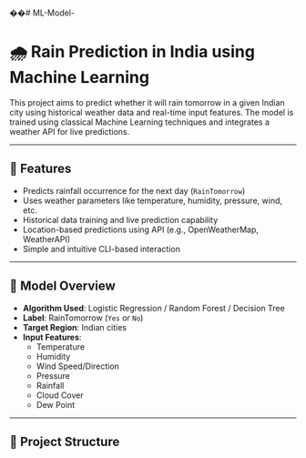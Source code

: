 ��#   M L - M o d e l - 
 
# 🌧️ Rain Prediction in India using Machine Learning

This project aims to predict whether it will rain tomorrow in a given Indian city using historical weather data and real-time input features. The model is trained using classical Machine Learning techniques and integrates a weather API for live predictions.

---

## 📌 Features

- Predicts rainfall occurrence for the next day (`RainTomorrow`)  
- Uses weather parameters like temperature, humidity, pressure, wind, etc.  
- Historical data training and live prediction capability  
- Location-based predictions using API (e.g., OpenWeatherMap, WeatherAPI)  
- Simple and intuitive CLI-based interaction

---

## 🧠 Model Overview

- **Algorithm Used**: Logistic Regression / Random Forest / Decision Tree  
- **Label**: RainTomorrow (`Yes` or `No`)  
- **Target Region**: Indian cities  
- **Input Features**:
  - Temperature
  - Humidity
  - Wind Speed/Direction
  - Pressure
  - Rainfall
  - Cloud Cover
  - Dew Point

---

## 📁 Project Structure

 
